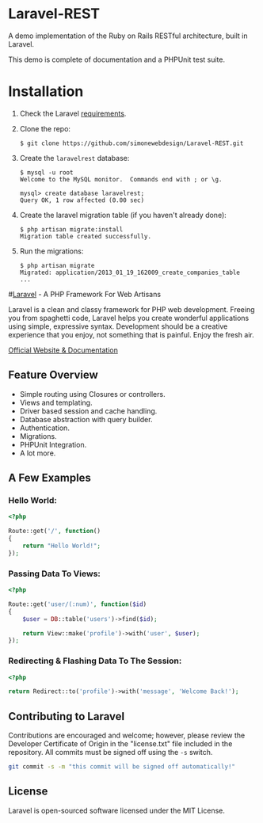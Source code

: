 # Laravel-REST

A demo implementation of the Ruby on Rails RESTful architecture, built in Laravel.

This demo is complete of documentation and a PHPUnit test suite.

# Installation

1.  Check the Laravel [requirements](http://laravel.com/docs/install#requirements).

2.  Clone the repo:

        $ git clone https://github.com/simonewebdesign/Laravel-REST.git

3.  Create the `laravelrest` database:

        $ mysql -u root
        Welcome to the MySQL monitor.  Commands end with ; or \g.
    
        mysql> create database laravelrest;
        Query OK, 1 row affected (0.00 sec)

4.  Create the laravel migration table (if you haven't already done):

        $ php artisan migrate:install
        Migration table created successfully.

5.  Run the migrations:

        $ php artisan migrate
        Migrated: application/2013_01_19_162009_create_companies_table
        ...

#[Laravel](http://laravel.com) - A PHP Framework For Web Artisans

Laravel is a clean and classy framework for PHP web development. Freeing you
from spaghetti code, Laravel helps you create wonderful applications using
simple, expressive syntax. Development should be a creative experience that you
enjoy, not something that is painful. Enjoy the fresh air.

[Official Website & Documentation](http://laravel.com)

## Feature Overview

- Simple routing using Closures or controllers.
- Views and templating.
- Driver based session and cache handling.
- Database abstraction with query builder.
- Authentication.
- Migrations.
- PHPUnit Integration.
- A lot more.

## A Few Examples

### Hello World:

```php
<?php

Route::get('/', function()
{
	return "Hello World!";
});
```

### Passing Data To Views:

```php
<?php

Route::get('user/(:num)', function($id)
{
	$user = DB::table('users')->find($id);

	return View::make('profile')->with('user', $user);
});
```

### Redirecting & Flashing Data To The Session:

```php
<?php

return Redirect::to('profile')->with('message', 'Welcome Back!');
```

## Contributing to Laravel

Contributions are encouraged and welcome; however, please review the Developer
Certificate of Origin in the "license.txt" file included in the repository. All
commits must be signed off using the `-s` switch.

```bash
git commit -s -m "this commit will be signed off automatically!"
```

## License

Laravel is open-sourced software licensed under the MIT License.
